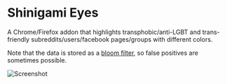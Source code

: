 # Shinigami Eyes

A Chrome/Firefox addon that highlights transphobic/anti-LGBT and trans-friendly subreddits/users/facebook pages/groups with different colors.

Note that the data is stored as a [bloom filter](https://en.wikipedia.org/wiki/Bloom_filter), so false positives are sometimes possible.

![Screenshot](https://raw.githubusercontent.com/shinigami-eyes/shinigami-eyes/master/images/preview.png)